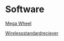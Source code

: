 # Software

[Mega Wheel](controllertomegawheelmode_ino.ino)

[Wirelessstandardreciever](wirelessstandardreceiverjuly24_ino.ino)
